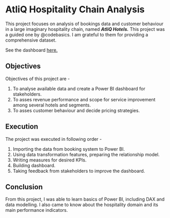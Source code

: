 
# AtliQ Hospitality Chain Analysis

This project focuses on analysis of bookings data and customer behaviour in a large imaginary hospitality chain, named ***AtliQ Hotels.*** This project was a guided one by @codebasics. I am grateful to them for providing a comprehensive dataset.

See the dashboard [here.](https://app.powerbi.com/view?r=eyJrIjoiNDE3ZGEyMDctNDc0Yi00MGQxLTk5ODktZDYwOGZiNzU0OWI1IiwidCI6IjRjZTg1NWFkLTMzYjctNGQ5Yy1iNGJhLTU5ZWNhMjYyZGE5OSJ9)

## Objectives

Objectives of this project are -
1. To analyse available data and create a Power BI dashboard for stakeholders.
2. To asses revenue performance and scope for service improvement among several hotels and segments.
3. To asses customer behaviour and decide pricing strategies.

## Execution

The project was executed in following order -
1. Importing the data from booking system to Power BI.
2. Using data transformation features, preparing the relationship model.
3. Writing measures for desired KPIs.
4. Building dashboard.
5. Taking feedback from stakeholders to improve the dashboard.

## Conclusion

From this project, I was able to learn basics of Power BI, including DAX and data modelling. I also came to know about the hospitality domain and its main performance indicators.